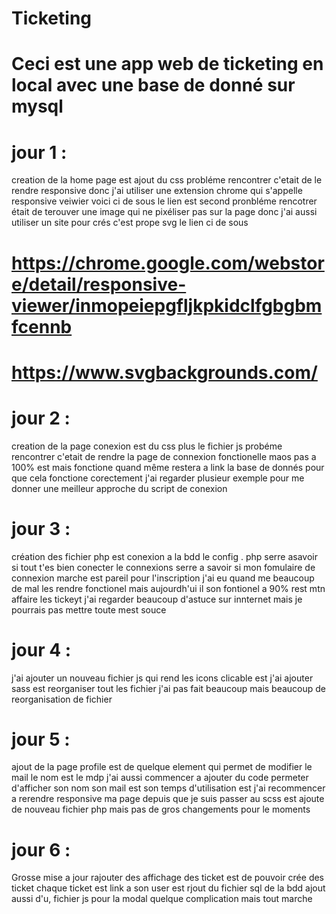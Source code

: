 # Ticketing


# Ceci est une app web de ticketing en local avec une base de donné sur mysql 

# jour 1 :
creation de la home page est ajout du css 
probléme rencontrer c'etait de le rendre responsive donc j'ai utiliser une extension chrome qui s'appelle responsive veiwier voici ci de sous le lien  est second pronbléme rencotrer était de terouver une image qui ne pixéliser pas sur la page donc j'ai aussi utiliser un site pour crés c'est prope svg le lien ci de sous 
# https://chrome.google.com/webstore/detail/responsive-viewer/inmopeiepgfljkpkidclfgbgbmfcennb
# https://www.svgbackgrounds.com/

# jour 2 :
creation de la page conexion est du css plus le fichier js 
probéme rencontrer c'etait de rendre la page de connexion fonctionelle maos pas a 100% est mais fonctione quand même restera a link la base de donnés pour que cela fonctione corectement j'ai regarder plusieur exemple pour me donner une meilleur approche du script de conexion 

# jour 3 : 
création des fichier php est conexion a la bdd le config . php serre asavoir si tout t'es bien conecter le connexions serre a savoir si mon fomulaire de connexion marche est pareil pour l'inscription j'ai eu quand me beaucoup de mal les rendre fonctionel mais aujourdh'ui il son fontionel a 90% rest mtn affaire les tickeyt j'ai regarder beaucoup d'astuce sur innternet mais je pourrais pas mettre toute mest souce 

# jour 4 :
j'ai ajouter un nouveau fichier js qui rend les icons clicable est j'ai ajouter sass est reorganiser tout les fichier j'ai pas fait beaucoup mais beaucoup de reorganisation de fichier 

# jour 5 :
ajout de la page profile est de quelque element qui permet de modifier le mail le nom est le mdp j'ai aussi commencer a ajouter du code permeter d'afficher son nom son mail est son temps d'utilisation est j'ai recommencer a rerendre responsive ma page depuis que je suis passer au scss est ajoute de nouveau fichier php mais pas de gros changements pour le moments 

# jour 6 :
Grosse mise a jour rajouter des affichage des ticket est de pouvoir crée des ticket chaque ticket est link a son user est rjout du fichier sql de la bdd ajout aussi d'u, fichier js pour la modal quelque complication mais tout marche
